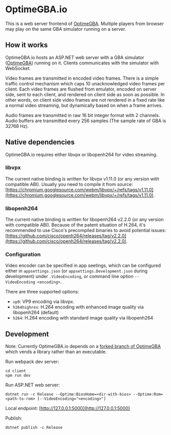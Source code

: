 # OptimeGBA.io

This is a web server frontend of [OptimeGBA](https://github.com/Powerlated/OptimeGBA). Multiple players from browser may play on the same GBA simulator running on a server.

## How it works
OptimeGBA.io hosts an ASP.NET web server with a GBA simulator ([OptimeGBA](https://github.com/Powerlated/OptimeGBA)) running on it. Clients communicates with the simulator with WebSocket.

Video frames are transmitted in encoded video frames. There is a simple traffic control mechanism which caps 10 unacknowledged video frames per client. Each video
frames are flushed from emulator, encoded on server side, sent to each client, and rendered on client side as soon as possible. In other words, on client side video
frames are not rendered in a fixed rate like a normal video streaming, but dynamically based on when a frame arrives.

Audio frames are transmitted in raw 16 bit integer format with 2 channels. Audio buffers are transmitted every 256 samples (The sample rate of GBA is 32768 Hz).

## Native dependencies

OptimeGBA.io requires either libvpx or libopenh264 for video streaming.

### libvpx

The current native binding is written for libvpx v1.11.0 (or any version with compatible ABI). Usually you need to compile it from source: [https://chromium.googlesource.com/webm/libvpx/+/refs/tags/v1.11.0](https://chromium.googlesource.com/webm/libvpx/+/refs/tags/v1.11.0).

### libopenh264

The current native binding is written for libopenh264 v2.2.0 (or any version with compatible ABI). Because of the patent situation of H.264, it's recommended to use Cisco's precompiled binaries to avoid potential issues: [https://github.com/cisco/openh264/releases/tag/v2.2.0](https://github.com/cisco/openh264/releases/tag/v2.2.0).

### Configuration

Video encoder can be specified in app seetings, which can be configured either in `appsettings.json` (or `appsettings.Development.json` during development) under `.VideoEncoding`, or command line option `--VideoEncoding <encoding>`.

There are three supported options:
- `vp9`: VP9 encoding via libvpx.
- `h264highres`: H.264 encoding with enhanced image quality via libopenh264 (default)
- `h264`: H.264 encoding with standard image quality via libopenh264

## Development

Note: Currently OptimeGBA.io depends on a [forked branch of OptimeGBA](https://github.com/Martin1994/OptimeGBA/tree/corelib) which vends a library rather than an executable.

Run webpack dev server:

```shell
cd client
npm run dev
```

Run ASP.NET web server:

```shell
dotnet run -c Release --Optime:BiosHome=<dir-with-bios> --Optime:Rom=<path-to-rom> [--VideoEncoding="<encoding>"]
```

Local endpoint:
[http://127.0.0.1:5000](http://127.0.0.1:5000)


Publish:
```shell
dotnet publish -c Release
```
